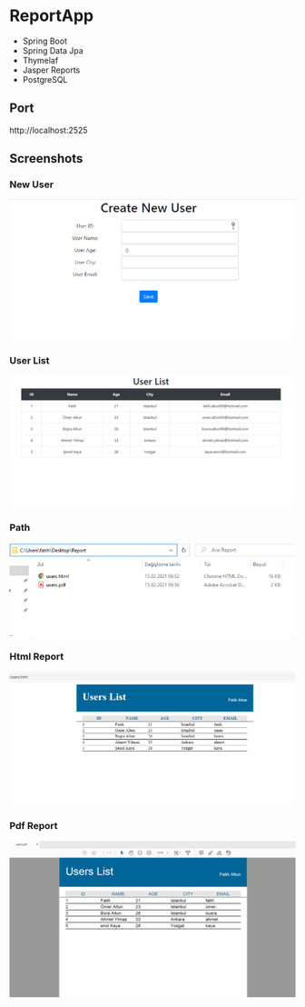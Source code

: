 # ReportApp

- Spring Boot
- Spring Data Jpa
- Thymelaf
- Jasper Reports
- PostgreSQL

## Port
http://localhost:2525

## Screenshots

### New User
![New User](https://github.com/altunfatih/report-app/blob/main/images/newUser.png)

### User List
![User List](https://github.com/altunfatih/report-app/blob/main/images/userList.png)

### Path
![Path](https://github.com/altunfatih/report-app/blob/main/images/path.png)

### Html Report
![Html Report](https://github.com/altunfatih/report-app/blob/main/images/html.png)

### Pdf Report
![Pdf Report](https://github.com/altunfatih/report-app/blob/main/images/pdf.png)
